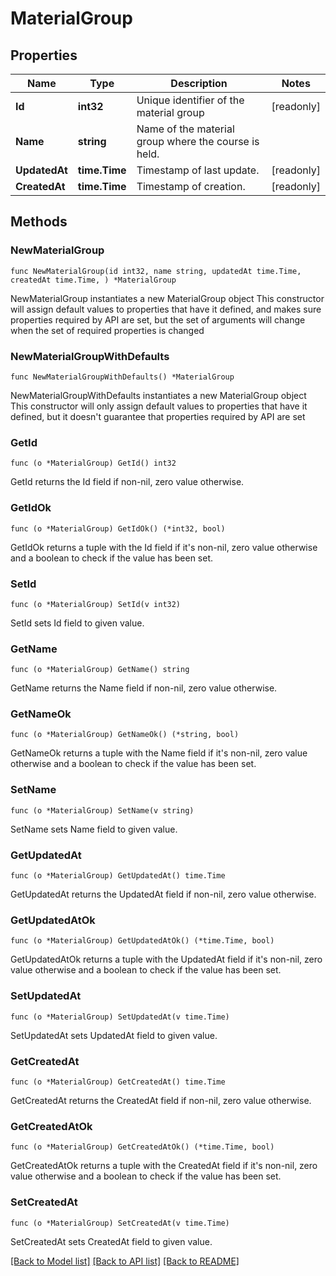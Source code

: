 # MaterialGroup

## Properties

Name | Type | Description | Notes
------------ | ------------- | ------------- | -------------
**Id** | **int32** | Unique identifier of the material group | [readonly] 
**Name** | **string** | Name of the material group where the course is held. | 
**UpdatedAt** | **time.Time** | Timestamp of last update. | [readonly] 
**CreatedAt** | **time.Time** | Timestamp of creation. | [readonly] 

## Methods

### NewMaterialGroup

`func NewMaterialGroup(id int32, name string, updatedAt time.Time, createdAt time.Time, ) *MaterialGroup`

NewMaterialGroup instantiates a new MaterialGroup object
This constructor will assign default values to properties that have it defined,
and makes sure properties required by API are set, but the set of arguments
will change when the set of required properties is changed

### NewMaterialGroupWithDefaults

`func NewMaterialGroupWithDefaults() *MaterialGroup`

NewMaterialGroupWithDefaults instantiates a new MaterialGroup object
This constructor will only assign default values to properties that have it defined,
but it doesn't guarantee that properties required by API are set

### GetId

`func (o *MaterialGroup) GetId() int32`

GetId returns the Id field if non-nil, zero value otherwise.

### GetIdOk

`func (o *MaterialGroup) GetIdOk() (*int32, bool)`

GetIdOk returns a tuple with the Id field if it's non-nil, zero value otherwise
and a boolean to check if the value has been set.

### SetId

`func (o *MaterialGroup) SetId(v int32)`

SetId sets Id field to given value.


### GetName

`func (o *MaterialGroup) GetName() string`

GetName returns the Name field if non-nil, zero value otherwise.

### GetNameOk

`func (o *MaterialGroup) GetNameOk() (*string, bool)`

GetNameOk returns a tuple with the Name field if it's non-nil, zero value otherwise
and a boolean to check if the value has been set.

### SetName

`func (o *MaterialGroup) SetName(v string)`

SetName sets Name field to given value.


### GetUpdatedAt

`func (o *MaterialGroup) GetUpdatedAt() time.Time`

GetUpdatedAt returns the UpdatedAt field if non-nil, zero value otherwise.

### GetUpdatedAtOk

`func (o *MaterialGroup) GetUpdatedAtOk() (*time.Time, bool)`

GetUpdatedAtOk returns a tuple with the UpdatedAt field if it's non-nil, zero value otherwise
and a boolean to check if the value has been set.

### SetUpdatedAt

`func (o *MaterialGroup) SetUpdatedAt(v time.Time)`

SetUpdatedAt sets UpdatedAt field to given value.


### GetCreatedAt

`func (o *MaterialGroup) GetCreatedAt() time.Time`

GetCreatedAt returns the CreatedAt field if non-nil, zero value otherwise.

### GetCreatedAtOk

`func (o *MaterialGroup) GetCreatedAtOk() (*time.Time, bool)`

GetCreatedAtOk returns a tuple with the CreatedAt field if it's non-nil, zero value otherwise
and a boolean to check if the value has been set.

### SetCreatedAt

`func (o *MaterialGroup) SetCreatedAt(v time.Time)`

SetCreatedAt sets CreatedAt field to given value.



[[Back to Model list]](../README.md#documentation-for-models) [[Back to API list]](../README.md#documentation-for-api-endpoints) [[Back to README]](../README.md)


